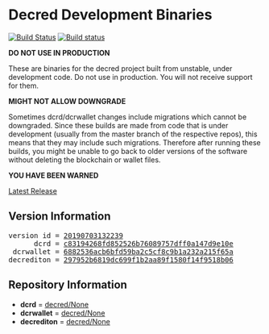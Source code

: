 
# Decred Development Binaries

[![Build Status](https://travis-ci.org/matheusd/decred-weekly-builds.svg?branch=v20190703132239)](https://travis-ci.org/matheusd/decred-weekly-builds) [![Build status](https://ci.appveyor.com/api/projects/status/hncgrnv0xuqb6s3c/branch/master?svg=true)](https://ci.appveyor.com/project/matheusd/decred-weekly-builds/branch/master)


**DO NOT USE IN PRODUCTION**

These are binaries for the decred project built from unstable, under development
code. Do not use in production. You will not receive support for them.

**MIGHT NOT ALLOW DOWNGRADE**

Sometimes dcrd/dcrwallet changes include migrations which cannot be downgraded.
Since these builds are made from code that is under development (usually from
the master branch of the respective repos), this means that they may include such
migrations. Therefore after running these builds, you might be unable to go back
to older versions of the software without deleting the blockchain or wallet
files.

**YOU HAVE BEEN WARNED**

[Latest Release](https://github.com/matheusd/decred-weekly-builds/releases/latest)

## Version Information

<pre>
version id = <a href="https://github.com/matheusd/decred-weekly-builds/releases/tag/v20190703132239">20190703132239</a>
      dcrd = <a href="https://github.com/decred/dcrd/commits/c83194268fd852526b76089757dff0a147d9e10e">c83194268fd852526b76089757dff0a147d9e10e</a>
 dcrwallet = <a href="https://github.com/decred/dcrwallet/commits/6882536acb6bfd59ba2c5cf8c9b1a232a215f65a">6882536acb6bfd59ba2c5cf8c9b1a232a215f65a</a>
decrediton = <a href="https://github.com/decred/decrediton/commits/297952b6819dc699f1b2aa89f1580f14f9518b06">297952b6819dc699f1b2aa89f1580f14f9518b06</a>
</pre>

## Repository Information

- **dcrd** = [decred/None](https://github.com/decred/dcrd)
- **dcrwallet** = [decred/None](https://github.com/decred/dcrwallet)
- **decrediton** = [decred/None](https://github.com/decred/decrediton)


